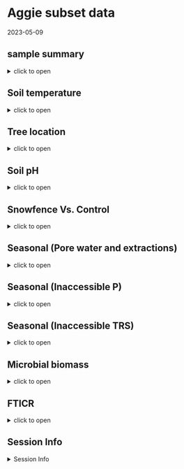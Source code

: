 Aggie subset data
================
2023-05-09

## sample summary

<details>
<summary>
click to open
</summary>

Soils were collected around trees on treelines in the western brooks
range Alaska varying in soil moisture. Three sites were chosen: Tussock
tundra (Mesic), Wet Sedge (Hydric), and Dryas-lichen tundra (Xeric). 8
similar trees were chosen per treatment based on their DBH and proximity
to the treeline. Snow fences were constructed as a treatment to build
larger snow packs around the given trees in winter and compared against
a control group where nothing was done besides sampling. In order to
reduce impact on these tree-plots 8 Ancillary trees were also chosen
based on the same DBH, proximity to treeline parameters and used for
seasonal sampling.  
A previous project conducted at these sites fertilized soils around
similar trees. These soils were also sampled to identify long term
effects of fertilization. Soils were collected from control and
snowfence trees in march and late may/early June (Just after thaw) along
with resin strips (Except in 2020). Soil pore water was taken regularly
during the growing season (2017-2019). During 2019 collection
frequencies reduced due to staffing and were disrupted due to COVID in
2020 with an inability to visit the field sites.

</details>

## Soil temperature

<details>
<summary>
click to open
</summary>

<img src="Treeline_Supplement_files/figure-gfm/unnamed-chunk-1-1.png" width="100%" /><img src="Treeline_Supplement_files/figure-gfm/unnamed-chunk-1-2.png" width="100%" /><img src="Treeline_Supplement_files/figure-gfm/unnamed-chunk-1-3.png" width="100%" />

</details>

## Tree location

<details>
<summary>
click to open
</summary>

Tree locations are displayed as degree decimals

</details>

## Soil pH

<details>
<summary>
click to open
</summary>

<img src="Treeline_Supplement_files/figure-gfm/unnamed-chunk-3-1.png" width="100%" />

</details>

## Snowfence Vs. Control

<details>
<summary>
click to open
</summary>

#### Extracts snowfence vs control:

K2SO4 No variation in extractable nutrients from snow fence treatment.
<details>
<summary>
click to open
</summary>

<img src="Treeline_Supplement_files/figure-gfm/unnamed-chunk-4-1.png" width="100%" /><img src="Treeline_Supplement_files/figure-gfm/unnamed-chunk-4-2.png" width="100%" /><img src="Treeline_Supplement_files/figure-gfm/unnamed-chunk-4-3.png" width="100%" /><img src="Treeline_Supplement_files/figure-gfm/unnamed-chunk-4-4.png" width="100%" /><img src="Treeline_Supplement_files/figure-gfm/unnamed-chunk-4-5.png" width="100%" /><img src="Treeline_Supplement_files/figure-gfm/unnamed-chunk-4-6.png" width="100%" /><img src="Treeline_Supplement_files/figure-gfm/unnamed-chunk-4-7.png" width="100%" /><img src="Treeline_Supplement_files/figure-gfm/unnamed-chunk-4-8.png" width="100%" /><img src="Treeline_Supplement_files/figure-gfm/unnamed-chunk-4-9.png" width="100%" />

</details>

#### Anova results

<details>
<summary>
click to open ANOVA results
</summary>

| analyte | Site   | YEAR | TIME         |   p.value | asterisk |
|:--------|:-------|-----:|:-------------|----------:|:---------|
| MBN     | Xeric  | 2018 | Early Spring | 0.0459993 | \*       |
| PO4     | Mesic  | 2017 | Late Winter  | 0.0005795 | \*       |
| PO4.fum | Mesic  | 2017 | Late Winter  | 0.0014443 | \*       |
| TFPA    | Hydric | 2018 | Early Spring | 0.0124263 | \*       |
| TRS     | Xeric  | 2018 | Early Spring | 0.0015616 | \*       |

All comparisons

| analyte   | Site   | YEAR | TIME         |   p.value | asterisk |
|:----------|:-------|-----:|:-------------|----------:|:---------|
| MBC       | Hydric | 2017 | Late Winter  | 0.9242528 | NA       |
| MBC       | Hydric | 2018 | Early Spring | 0.6309733 | NA       |
| MBC       | Hydric | 2019 | Early Spring | 0.1736374 | NA       |
| MBC       | Mesic  | 2017 | Late Winter  | 0.2351039 | NA       |
| MBC       | Mesic  | 2018 | Early Spring | 0.3767047 | NA       |
| MBC       | Mesic  | 2019 | Early Spring | 0.4034522 | NA       |
| MBC       | Xeric  | 2017 | Late Winter  | 0.8767061 | NA       |
| MBC       | Xeric  | 2018 | Early Spring | 0.0723087 | NA       |
| MBC       | Xeric  | 2019 | Early Spring | 0.5367112 | NA       |
| MBN       | Hydric | 2017 | Late Winter  | 0.4577312 | NA       |
| MBN       | Hydric | 2018 | Early Spring | 0.5318262 | NA       |
| MBN       | Hydric | 2019 | Early Spring | 0.1827473 | NA       |
| MBN       | Mesic  | 2017 | Late Winter  | 0.4644693 | NA       |
| MBN       | Mesic  | 2018 | Early Spring | 0.4257308 | NA       |
| MBN       | Mesic  | 2019 | Early Spring | 0.5062197 | NA       |
| MBN       | Xeric  | 2017 | Late Winter  | 0.2733834 | NA       |
| MBN       | Xeric  | 2018 | Early Spring | 0.0459993 | \*       |
| MBN       | Xeric  | 2019 | Early Spring | 0.3603539 | NA       |
| NH4       | Hydric | 2017 | Late Winter  | 0.4228383 | NA       |
| NH4       | Hydric | 2018 | Early Spring | 0.3189400 | NA       |
| NH4       | Hydric | 2019 | Early Spring | 0.2587825 | NA       |
| NH4       | Mesic  | 2017 | Late Winter  | 0.6445248 | NA       |
| NH4       | Mesic  | 2018 | Early Spring | 0.2476791 | NA       |
| NH4       | Mesic  | 2019 | Early Spring | 0.2868158 | NA       |
| NH4       | Xeric  | 2017 | Late Winter  | 0.1265287 | NA       |
| NH4       | Xeric  | 2018 | Early Spring | 0.1018585 | NA       |
| NH4       | Xeric  | 2019 | Early Spring | 0.3190037 | NA       |
| NO3       | Hydric | 2017 | Late Winter  | 0.7447394 | NA       |
| NO3       | Hydric | 2018 | Early Spring | 0.1286781 | NA       |
| NO3       | Hydric | 2019 | Early Spring | 0.3457828 | NA       |
| NO3       | Mesic  | 2017 | Late Winter  | 0.4303936 | NA       |
| NO3       | Mesic  | 2018 | Early Spring | 0.5627412 | NA       |
| NO3       | Mesic  | 2019 | Early Spring | 0.2782300 | NA       |
| NO3       | Xeric  | 2017 | Late Winter  | 0.2067186 | NA       |
| NO3       | Xeric  | 2018 | Early Spring | 0.5964418 | NA       |
| NO3       | Xeric  | 2019 | Early Spring | 0.5464968 | NA       |
| PO4       | Hydric | 2017 | Late Winter  | 0.6219360 | NA       |
| PO4       | Hydric | 2018 | Early Spring | 0.6332027 | NA       |
| PO4       | Hydric | 2019 | Early Spring | 0.9208946 | NA       |
| PO4       | Mesic  | 2017 | Late Winter  | 0.0005795 | \*       |
| PO4       | Mesic  | 2018 | Early Spring | 0.2821892 | NA       |
| PO4       | Mesic  | 2019 | Early Spring |       NaN | NA       |
| PO4       | Xeric  | 2017 | Late Winter  | 0.2969134 | NA       |
| PO4       | Xeric  | 2018 | Early Spring | 0.1286896 | NA       |
| PO4       | Xeric  | 2019 | Early Spring | 0.2288003 | NA       |
| PO4.fum   | Hydric | 2017 | Late Winter  | 0.3946057 | NA       |
| PO4.fum   | Hydric | 2018 | Early Spring | 0.9225939 | NA       |
| PO4.fum   | Hydric | 2019 | Early Spring | 0.8841150 | NA       |
| PO4.fum   | Mesic  | 2017 | Late Winter  | 0.0014443 | \*       |
| PO4.fum   | Mesic  | 2018 | Early Spring | 0.8352359 | NA       |
| PO4.fum   | Mesic  | 2019 | Early Spring | 0.7492556 | NA       |
| PO4.fum   | Xeric  | 2017 | Late Winter  | 0.5309334 | NA       |
| PO4.fum   | Xeric  | 2018 | Early Spring | 0.3224832 | NA       |
| PO4.fum   | Xeric  | 2019 | Early Spring | 0.2023210 | NA       |
| TFPA      | Hydric | 2017 | Late Winter  | 0.5821164 | NA       |
| TFPA      | Hydric | 2018 | Early Spring | 0.0124263 | \*       |
| TFPA      | Hydric | 2019 | Early Spring | 0.4173300 | NA       |
| TFPA      | Mesic  | 2017 | Late Winter  | 0.0743117 | NA       |
| TFPA      | Mesic  | 2018 | Early Spring | 0.6880129 | NA       |
| TFPA      | Mesic  | 2019 | Early Spring | 0.3348522 | NA       |
| TFPA      | Xeric  | 2017 | Late Winter  | 0.6976218 | NA       |
| TFPA      | Xeric  | 2018 | Early Spring | 0.4146803 | NA       |
| TFPA      | Xeric  | 2019 | Early Spring | 0.2464429 | NA       |
| TN.fum    | Hydric | 2017 | Late Winter  | 0.6137744 | NA       |
| TN.fum    | Hydric | 2018 | Early Spring | 0.9945790 | NA       |
| TN.fum    | Hydric | 2019 | Early Spring | 0.3533706 | NA       |
| TN.fum    | Mesic  | 2017 | Late Winter  | 0.2196318 | NA       |
| TN.fum    | Mesic  | 2018 | Early Spring | 0.4382704 | NA       |
| TN.fum    | Mesic  | 2019 | Early Spring | 0.3518988 | NA       |
| TN.fum    | Xeric  | 2017 | Late Winter  | 0.2101150 | NA       |
| TN.fum    | Xeric  | 2018 | Early Spring | 0.0976950 | NA       |
| TN.fum    | Xeric  | 2019 | Early Spring | 0.7061835 | NA       |
| TN.k2so4  | Hydric | 2017 | Late Winter  | 0.4339124 | NA       |
| TN.k2so4  | Hydric | 2018 | Early Spring | 0.1324980 | NA       |
| TN.k2so4  | Hydric | 2019 | Early Spring | 0.4933220 | NA       |
| TN.k2so4  | Mesic  | 2017 | Late Winter  | 0.2813560 | NA       |
| TN.k2so4  | Mesic  | 2018 | Early Spring | 0.5504293 | NA       |
| TN.k2so4  | Mesic  | 2019 | Early Spring | 0.3198908 | NA       |
| TN.k2so4  | Xeric  | 2017 | Late Winter  | 0.1871344 | NA       |
| TN.k2so4  | Xeric  | 2018 | Early Spring | 0.1557129 | NA       |
| TN.k2so4  | Xeric  | 2019 | Early Spring | 0.3032183 | NA       |
| TOC.fum   | Hydric | 2017 | Late Winter  | 0.4751290 | NA       |
| TOC.fum   | Hydric | 2018 | Early Spring | 0.5239418 | NA       |
| TOC.fum   | Hydric | 2019 | Early Spring | 0.3488814 | NA       |
| TOC.fum   | Mesic  | 2017 | Late Winter  | 0.0835000 | NA       |
| TOC.fum   | Mesic  | 2018 | Early Spring | 0.3804673 | NA       |
| TOC.fum   | Mesic  | 2019 | Early Spring | 0.3234169 | NA       |
| TOC.fum   | Xeric  | 2017 | Late Winter  | 0.5379341 | NA       |
| TOC.fum   | Xeric  | 2018 | Early Spring | 0.1392725 | NA       |
| TOC.fum   | Xeric  | 2019 | Early Spring | 0.9413714 | NA       |
| TOC.k2so4 | Hydric | 2017 | Late Winter  | 0.4555155 | NA       |
| TOC.k2so4 | Hydric | 2018 | Early Spring | 0.1300379 | NA       |
| TOC.k2so4 | Hydric | 2019 | Early Spring | 0.4229420 | NA       |
| TOC.k2so4 | Mesic  | 2017 | Late Winter  | 0.1194345 | NA       |
| TOC.k2so4 | Mesic  | 2018 | Early Spring | 0.4628987 | NA       |
| TOC.k2so4 | Mesic  | 2019 | Early Spring | 0.3520008 | NA       |
| TOC.k2so4 | Xeric  | 2017 | Late Winter  | 0.2140845 | NA       |
| TOC.k2so4 | Xeric  | 2018 | Early Spring | 0.1504672 | NA       |
| TOC.k2so4 | Xeric  | 2019 | Early Spring | 0.2028911 | NA       |
| TRS       | Hydric | 2017 | Late Winter  | 0.5977676 | NA       |
| TRS       | Hydric | 2018 | Early Spring | 0.1616088 | NA       |
| TRS       | Hydric | 2019 | Early Spring | 0.2283456 | NA       |
| TRS       | Mesic  | 2017 | Late Winter  | 0.3575127 | NA       |
| TRS       | Mesic  | 2018 | Early Spring | 0.5151771 | NA       |
| TRS       | Mesic  | 2019 | Early Spring | 0.6518428 | NA       |
| TRS       | Xeric  | 2017 | Late Winter  | 0.8898936 | NA       |
| TRS       | Xeric  | 2018 | Early Spring | 0.0015616 | \*       |
| TRS       | Xeric  | 2019 | Early Spring | 0.4527488 | NA       |
| phenolics | Hydric | 2017 | Late Winter  | 0.7061021 | NA       |
| phenolics | Hydric | 2018 | Early Spring | 0.1059705 | NA       |
| phenolics | Hydric | 2019 | Early Spring | 0.2626072 | NA       |
| phenolics | Mesic  | 2017 | Late Winter  | 0.5096703 | NA       |
| phenolics | Mesic  | 2018 | Early Spring | 0.3014450 | NA       |
| phenolics | Mesic  | 2019 | Early Spring | 0.0971096 | NA       |
| phenolics | Xeric  | 2017 | Late Winter  | 0.5109847 | NA       |
| phenolics | Xeric  | 2018 | Early Spring | 0.8679635 | NA       |
| phenolics | Xeric  | 2019 | Early Spring | 0.6036452 | NA       |

Significant comparisons

</details>
</details>

## Seasonal (Pore water and extractions)

<details>
<summary>
click to open
</summary>

#### Potassium sulfate extractable concentrations:

<details>
<summary>
click to open
</summary>

<img src="Treeline_Supplement_files/figure-gfm/unnamed-chunk-6-1.png" width="100%" /><img src="Treeline_Supplement_files/figure-gfm/unnamed-chunk-6-2.png" width="100%" /><img src="Treeline_Supplement_files/figure-gfm/unnamed-chunk-6-3.png" width="100%" /><img src="Treeline_Supplement_files/figure-gfm/unnamed-chunk-6-4.png" width="100%" /><img src="Treeline_Supplement_files/figure-gfm/unnamed-chunk-6-5.png" width="100%" /><img src="Treeline_Supplement_files/figure-gfm/unnamed-chunk-6-6.png" width="100%" />

</details>

###### Extractable ANOVA:

<details>
<summary>
click to open
</summary>

| analyte   | term            |  df |        sumsq |       meansq |   statistic |   p.value | asterisk |
|:----------|:----------------|----:|-------------:|-------------:|------------:|----------:|:---------|
| NH4       | MONTH           |   1 | 3.814272e+03 | 3.814272e+03 |   4.4976102 | 0.0347463 | \*       |
| NH4       | YEAR            |   1 | 9.567169e+03 | 9.567169e+03 |  11.2811565 | 0.0008820 | \*       |
| NH4       | Site            |   2 | 1.825521e+04 | 9.127604e+03 |  10.7628418 | 0.0000304 | \*       |
| NH4       | MONTH:YEAR      |   1 | 2.192026e+04 | 2.192026e+04 |  25.8473424 | 0.0000006 | \*       |
| NH4       | MONTH:Site      |   2 | 5.353843e+03 | 2.676921e+03 |   3.1565002 | 0.0439641 | \*       |
| NH4       | YEAR:Site       |   2 | 2.848357e+02 | 1.424178e+02 |   0.1679324 | 0.8454888 | NA       |
| NH4       | MONTH:YEAR:Site |   2 | 1.691549e+04 | 8.457744e+03 |   9.9729752 | 0.0000637 | \*       |
| NH4       | Residuals       | 306 | 2.595083e+05 | 8.480663e+02 |          NA |        NA | NA       |
| NO3       | MONTH           |   1 | 2.052035e+03 | 2.052035e+03 |  15.7477637 | 0.0000902 | \*       |
| NO3       | YEAR            |   1 | 2.482835e+04 | 2.482835e+04 | 190.5381688 | 0.0000000 | \*       |
| NO3       | Site            |   2 | 1.406268e+03 | 7.031341e+02 |   5.3960035 | 0.0049765 | \*       |
| NO3       | MONTH:YEAR      |   1 | 1.033156e+04 | 1.033156e+04 |  79.2866169 | 0.0000000 | \*       |
| NO3       | MONTH:Site      |   2 | 7.131231e+02 | 3.565616e+02 |   2.7363306 | 0.0663939 | NA       |
| NO3       | YEAR:Site       |   2 | 1.874237e+02 | 9.371184e+01 |   0.7191650 | 0.4879804 | NA       |
| NO3       | MONTH:YEAR:Site |   2 | 1.351545e+02 | 6.757725e+01 |   0.5186025 | 0.5958743 | NA       |
| NO3       | Residuals       | 306 | 3.987378e+04 | 1.303065e+02 |          NA |        NA | NA       |
| PO4       | MONTH           |   1 | 2.591913e+02 | 2.591913e+02 |   4.3218962 | 0.0384632 | \*       |
| PO4       | YEAR            |   1 | 5.303600e+02 | 5.303600e+02 |   8.8435092 | 0.0031768 | \*       |
| PO4       | Site            |   2 | 1.843783e+03 | 9.218915e+02 |  15.3721174 | 0.0000004 | \*       |
| PO4       | MONTH:YEAR      |   1 | 1.880597e+02 | 1.880597e+02 |   3.1358088 | 0.0775924 | NA       |
| PO4       | MONTH:Site      |   2 | 1.909407e+02 | 9.547037e+01 |   1.5919246 | 0.2052255 | NA       |
| PO4       | YEAR:Site       |   2 | 9.088123e+01 | 4.544062e+01 |   0.7577014 | 0.4696258 | NA       |
| PO4       | MONTH:YEAR:Site |   2 | 8.080322e+02 | 4.040161e+02 |   6.7367835 | 0.0013716 | \*       |
| PO4       | Residuals       | 304 | 1.823139e+04 | 5.997166e+01 |          NA |        NA | NA       |
| TFPA      | MONTH           |   1 | 2.023341e+06 | 2.023341e+06 |   4.3566051 | 0.0377038 | \*       |
| TFPA      | YEAR            |   1 | 4.339456e+05 | 4.339456e+05 |   0.9343602 | 0.3345059 | NA       |
| TFPA      | Site            |   2 | 8.345488e+06 | 4.172744e+06 |   8.9846432 | 0.0001621 | \*       |
| TFPA      | MONTH:YEAR      |   1 | 4.981306e+06 | 4.981306e+06 |  10.7256174 | 0.0011795 | \*       |
| TFPA      | MONTH:Site      |   2 | 2.123637e+06 | 1.061819e+06 |   2.2862799 | 0.1034006 | NA       |
| TFPA      | YEAR:Site       |   2 | 9.610848e+05 | 4.805424e+05 |   1.0346913 | 0.3565922 | NA       |
| TFPA      | MONTH:YEAR:Site |   2 | 8.058023e+06 | 4.029012e+06 |   8.6751619 | 0.0002171 | \*       |
| TFPA      | Residuals       | 302 | 1.402581e+08 | 4.644307e+05 |          NA |        NA | NA       |
| TRS       | MONTH           |   1 | 1.103491e+02 | 1.103491e+02 |   5.1331611 | 0.0241715 | \*       |
| TRS       | YEAR            |   1 | 9.791553e+00 | 9.791553e+00 |   0.4554783 | 0.5002544 | NA       |
| TRS       | Site            |   2 | 1.599703e+02 | 7.998517e+01 |   3.7207078 | 0.0253193 | \*       |
| TRS       | MONTH:YEAR      |   1 | 1.419461e+02 | 1.419461e+02 |   6.6029744 | 0.0106542 | \*       |
| TRS       | MONTH:Site      |   2 | 3.638168e+00 | 1.819084e+00 |   0.0846192 | 0.9188836 | NA       |
| TRS       | YEAR:Site       |   2 | 3.383861e+01 | 1.691931e+01 |   0.7870434 | 0.4561078 | NA       |
| TRS       | MONTH:YEAR:Site |   2 | 5.615621e+01 | 2.807811e+01 |   1.3061226 | 0.2723740 | NA       |
| TRS       | Residuals       | 306 | 6.578173e+03 | 2.149730e+01 |          NA |        NA | NA       |
| phenolics | MONTH           |   1 | 7.698844e+03 | 7.698844e+03 |   7.9247529 | 0.0051915 | \*       |
| phenolics | YEAR            |   1 | 1.903323e+04 | 1.903323e+04 |  19.5917323 | 0.0000133 | \*       |
| phenolics | Site            |   2 | 4.277489e+03 | 2.138744e+03 |   2.2015022 | 0.1123805 | NA       |
| phenolics | MONTH:YEAR      |   1 | 3.382618e+03 | 3.382618e+03 |   3.4818755 | 0.0629978 | NA       |
| phenolics | MONTH:Site      |   2 | 1.866633e+03 | 9.333165e+02 |   0.9607031 | 0.3837710 | NA       |
| phenolics | YEAR:Site       |   2 | 3.683140e+03 | 1.841570e+03 |   1.8956076 | 0.1519812 | NA       |
| phenolics | MONTH:YEAR:Site |   2 | 2.479668e+03 | 1.239834e+03 |   1.2762146 | 0.2805682 | NA       |
| phenolics | Residuals       | 307 | 2.982484e+05 | 9.714932e+02 |          NA |        NA | NA       |

</details>

#### Water extractable concentrations:

<details>
<summary>
click to open
</summary>

<img src="Treeline_Supplement_files/figure-gfm/unnamed-chunk-8-1.png" width="100%" /><img src="Treeline_Supplement_files/figure-gfm/unnamed-chunk-8-2.png" width="100%" /><img src="Treeline_Supplement_files/figure-gfm/unnamed-chunk-8-3.png" width="100%" /><img src="Treeline_Supplement_files/figure-gfm/unnamed-chunk-8-4.png" width="100%" /><img src="Treeline_Supplement_files/figure-gfm/unnamed-chunk-8-5.png" width="100%" />

</details>

###### Water extractable ANOVA:

<details>
<summary>
click to open
</summary>

| analyte  | term            |  df |        sumsq |       meansq |   statistic |   p.value | asterisk |
|:---------|:----------------|----:|-------------:|-------------:|------------:|----------:|:---------|
| NH4.H2O  | MONTH           |   1 | 9.298845e+02 | 9.298845e+02 |   7.3387998 | 0.0071764 | \*       |
| NH4.H2O  | YEAR            |   1 | 1.497415e+04 | 1.497415e+04 | 118.1784590 | 0.0000000 | \*       |
| NH4.H2O  | Site            |   2 | 7.858396e+02 | 3.929198e+02 |   3.1009870 | 0.0465997 | \*       |
| NH4.H2O  | MONTH:YEAR      |   1 | 3.213494e+02 | 3.213494e+02 |   2.5361418 | 0.1124278 | NA       |
| NH4.H2O  | MONTH:Site      |   2 | 4.144057e+02 | 2.072028e+02 |   1.6352785 | 0.1968083 | NA       |
| NH4.H2O  | YEAR:Site       |   2 | 1.811201e+03 | 9.056004e+02 |   7.1471454 | 0.0009437 | \*       |
| NH4.H2O  | MONTH:YEAR:Site |   2 | 3.344212e+03 | 1.672106e+03 |  13.1965320 | 0.0000034 | \*       |
| NH4.H2O  | Residuals       | 272 | 3.446457e+04 | 1.267080e+02 |          NA |        NA | NA       |
| NO3.H2O  | MONTH           |   1 | 7.624211e+03 | 7.624211e+03 |  81.3091284 | 0.0000000 | \*       |
| NO3.H2O  | YEAR            |   1 | 3.154437e+03 | 3.154437e+03 |  33.6407984 | 0.0000000 | \*       |
| NO3.H2O  | Site            |   2 | 3.434327e+01 | 1.717163e+01 |   0.1831285 | 0.8327637 | NA       |
| NO3.H2O  | MONTH:YEAR      |   1 | 2.798718e+02 | 2.798718e+02 |   2.9847191 | 0.0851889 | NA       |
| NO3.H2O  | MONTH:Site      |   2 | 2.679324e+02 | 1.339662e+02 |   1.4286953 | 0.2414137 | NA       |
| NO3.H2O  | YEAR:Site       |   2 | 2.409066e+02 | 1.204533e+02 |   1.2845857 | 0.2784388 | NA       |
| NO3.H2O  | MONTH:YEAR:Site |   2 | 1.575699e+02 | 7.878496e+01 |   0.8402097 | 0.4327371 | NA       |
| NO3.H2O  | Residuals       | 272 | 2.550495e+04 | 9.376821e+01 |          NA |        NA | NA       |
| PO4.H2O  | MONTH           |   1 | 7.901527e+02 | 7.901527e+02 |  55.1569722 | 0.0000000 | \*       |
| PO4.H2O  | YEAR            |   1 | 3.506394e+03 | 3.506394e+03 | 244.7654111 | 0.0000000 | \*       |
| PO4.H2O  | Site            |   2 | 1.257450e+02 | 6.287252e+01 |   4.3888450 | 0.0133096 | \*       |
| PO4.H2O  | MONTH:YEAR      |   1 | 1.527105e+03 | 1.527105e+03 | 106.6002833 | 0.0000000 | \*       |
| PO4.H2O  | MONTH:Site      |   2 | 7.105184e+01 | 3.552592e+01 |   2.4799030 | 0.0856503 | NA       |
| PO4.H2O  | YEAR:Site       |   2 | 2.871611e+02 | 1.435805e+02 |  10.0227053 | 0.0000632 | \*       |
| PO4.H2O  | MONTH:YEAR:Site |   2 | 1.106507e+02 | 5.532534e+01 |   3.8620104 | 0.0221926 | \*       |
| PO4.H2O  | Residuals       | 271 | 3.882218e+03 | 1.432553e+01 |          NA |        NA | NA       |
| TFPA.H2O | MONTH           |   1 | 3.591241e+04 | 3.591241e+04 |   0.9788345 | 0.3233660 | NA       |
| TFPA.H2O | YEAR            |   1 | 5.162025e+06 | 5.162025e+06 | 140.6969962 | 0.0000000 | \*       |
| TFPA.H2O | Site            |   2 | 3.084535e+05 | 1.542267e+05 |   4.2036285 | 0.0159233 | \*       |
| TFPA.H2O | MONTH:YEAR      |   1 | 9.285573e+01 | 9.285573e+01 |   0.0025309 | 0.9599139 | NA       |
| TFPA.H2O | MONTH:Site      |   2 | 1.917958e+05 | 9.589792e+04 |   2.6138091 | 0.0750944 | NA       |
| TFPA.H2O | YEAR:Site       |   2 | 1.105959e+05 | 5.529795e+04 |   1.5072097 | 0.2233715 | NA       |
| TFPA.H2O | MONTH:YEAR:Site |   2 | 3.428732e+05 | 1.714366e+05 |   4.6727032 | 0.0101101 | \*       |
| TFPA.H2O | Residuals       | 272 | 9.979395e+06 | 3.668895e+04 |          NA |        NA | NA       |
| TRS.H2O  | MONTH           |   1 | 4.034054e+02 | 4.034054e+02 |   0.0363724 | 0.8488908 | NA       |
| TRS.H2O  | YEAR            |   1 | 1.945807e+05 | 1.945807e+05 |  17.5440491 | 0.0000380 | \*       |
| TRS.H2O  | Site            |   2 | 1.391277e+05 | 6.956386e+04 |   6.2721104 | 0.0021727 | \*       |
| TRS.H2O  | MONTH:YEAR      |   1 | 4.444839e+03 | 4.444839e+03 |   0.4007615 | 0.5272281 | NA       |
| TRS.H2O  | MONTH:Site      |   2 | 2.957180e+03 | 1.478590e+03 |   0.1333146 | 0.8752468 | NA       |
| TRS.H2O  | YEAR:Site       |   2 | 1.380024e+05 | 6.900120e+04 |   6.2213789 | 0.0022807 | \*       |
| TRS.H2O  | MONTH:YEAR:Site |   2 | 9.925228e+03 | 4.962614e+03 |   0.4474459 | 0.6397285 | NA       |
| TRS.H2O  | Residuals       | 272 | 3.016747e+06 | 1.109098e+04 |          NA |        NA | NA       |

</details>

#### Seasonal pore water concentrations:

<details>
<summary>
click to open
</summary>

<img src="Treeline_Supplement_files/figure-gfm/unnamed-chunk-10-1.png" width="100%" /><img src="Treeline_Supplement_files/figure-gfm/unnamed-chunk-10-2.png" width="100%" /><img src="Treeline_Supplement_files/figure-gfm/unnamed-chunk-10-3.png" width="100%" /><img src="Treeline_Supplement_files/figure-gfm/unnamed-chunk-10-4.png" width="100%" /><img src="Treeline_Supplement_files/figure-gfm/unnamed-chunk-10-5.png" width="100%" />

</details>

###### Seasonal pore water LME:

<details>
<summary>
click to open
</summary>

| analyte | variable  | numDF | denDF |     F-value | p_value | asterisk |
|:--------|:----------|------:|------:|------------:|--------:|:---------|
| Mass    | MONTH     |     1 |  2208 |   0.0612205 |   0.805 | NA       |
| Mass    | YEAR      |     1 |  2208 |   1.8015229 |   0.180 | NA       |
| Mass    | Site      |     2 |  2208 |   1.2360672 |   0.291 | NA       |
| Mass    | treatment |     2 |  2208 |   1.1057461 |   0.331 | NA       |
| NH4     | MONTH     |     1 |  2243 |  26.0401282 |   0.000 | \*       |
| NH4     | YEAR      |     1 |  2243 | 286.4451963 |   0.000 | \*       |
| NH4     | Site      |     2 |  2243 |   0.1469776 |   0.863 | NA       |
| NH4     | treatment |     2 |  2243 |   1.3044999 |   0.272 | NA       |
| NO3     | MONTH     |     1 |  2206 |   0.0094192 |   0.923 | NA       |
| NO3     | YEAR      |     1 |  2206 |  99.9662866 |   0.000 | \*       |
| NO3     | Site      |     2 |  2206 |  34.7994825 |   0.000 | \*       |
| NO3     | treatment |     2 |  2206 |   5.2813921 |   0.005 | \*       |
| PO4     | MONTH     |     1 |  2178 |  30.1680789 |   0.000 | \*       |
| PO4     | YEAR      |     1 |  2178 | 379.1874157 |   0.000 | \*       |
| PO4     | Site      |     2 |  2178 |   4.1794646 |   0.015 | \*       |
| PO4     | treatment |     2 |  2178 |   1.3890078 |   0.250 | NA       |
| TFPA    | MONTH     |     1 |  2130 |   4.6966325 |   0.030 | \*       |
| TFPA    | YEAR      |     1 |  2130 |   0.0016565 |   0.968 | NA       |
| TFPA    | Site      |     2 |  2130 |   4.7275359 |   0.009 | \*       |
| TFPA    | treatment |     2 |  2130 |   0.8810253 |   0.415 | NA       |
| TRS     | MONTH     |     1 |  2231 |  41.5239057 |   0.000 | \*       |
| TRS     | YEAR      |     1 |  2231 | 114.7911306 |   0.000 | \*       |
| TRS     | Site      |     2 |  2231 |   4.8212145 |   0.008 | \*       |
| TRS     | treatment |     2 |  2231 |   6.1957137 |   0.002 | \*       |

</details>
</details>

## Seasonal (Inaccessible P)

<details>
<summary>
click to open
</summary>

<img src="Treeline_Supplement_files/figure-gfm/unnamed-chunk-12-1.png" width="100%" />

</details>

## Seasonal (Inaccessible TRS)

<details>
<summary>
click to open
</summary>

The inaccessible TRS compiled the same way as N and P.
<img src="Treeline_Supplement_files/figure-gfm/unnamed-chunk-13-1.png" width="100%" /><img src="Treeline_Supplement_files/figure-gfm/unnamed-chunk-13-2.png" width="100%" />

</details>

## Microbial biomass

<details>
<summary>
click to open
</summary>

#### Ancillary Extracts K2SO4:

Significant changes in microbial biomass over time and between sites,
including a biomass crash observed in 2018, biomass was not seen
increasing again until the end of 2019.
<details>
<summary>
click to open
</summary>
<img src="Treeline_Supplement_files/figure-gfm/unnamed-chunk-14-1.png" width="100%" /><img src="Treeline_Supplement_files/figure-gfm/unnamed-chunk-14-2.png" width="100%" /><img src="Treeline_Supplement_files/figure-gfm/unnamed-chunk-14-3.png" width="100%" /><img src="Treeline_Supplement_files/figure-gfm/unnamed-chunk-14-4.png" width="100%" /><img src="Treeline_Supplement_files/figure-gfm/unnamed-chunk-14-5.png" width="100%" /><img src="Treeline_Supplement_files/figure-gfm/unnamed-chunk-14-6.png" width="100%" />
</details>

#### Ancillary extraction ANOVA results

<details>
<summary>
click to open LME results
</summary>

| analyte | term            |  df |        sumsq |       meansq |  statistic |   p.value | asterisk |
|:--------|:----------------|----:|-------------:|-------------:|-----------:|----------:|:---------|
| MBC     | MONTH           |   1 | 3.524777e+06 | 3.524777e+06 |  0.2964890 | 0.5865364 | NA       |
| MBC     | YEAR            |   1 | 8.219084e+06 | 8.219084e+06 |  0.6913539 | 0.4064309 | NA       |
| MBC     | Site            |   2 | 1.979346e+08 | 9.896730e+07 |  8.3247024 | 0.0003094 | \*       |
| MBC     | MONTH:YEAR      |   1 | 1.464533e+08 | 1.464533e+08 | 12.3190213 | 0.0005243 | \*       |
| MBC     | MONTH:Site      |   2 | 9.690792e+07 | 4.845396e+07 |  4.0757380 | 0.0180236 | \*       |
| MBC     | YEAR:Site       |   2 | 1.387343e+08 | 6.936713e+07 |  5.8348642 | 0.0033008 | \*       |
| MBC     | MONTH:YEAR:Site |   2 | 1.029974e+08 | 5.149870e+07 |  4.3318485 | 0.0140584 | \*       |
| MBC     | Residuals       | 273 | 3.245530e+09 | 1.188839e+07 |         NA |        NA | NA       |
| MBN     | MONTH           |   1 | 1.773387e+05 | 1.773387e+05 |  3.4767076 | 0.0633115 | NA       |
| MBN     | YEAR            |   1 | 4.280630e+06 | 4.280630e+06 | 83.9213196 | 0.0000000 | \*       |
| MBN     | Site            |   2 | 1.953205e+05 | 9.766026e+04 |  1.9146196 | 0.1493719 | NA       |
| MBN     | MONTH:YEAR      |   1 | 4.349366e+04 | 4.349366e+04 |  0.8526888 | 0.3566082 | NA       |
| MBN     | MONTH:Site      |   2 | 1.296385e+06 | 6.481923e+05 | 12.7077452 | 0.0000053 | \*       |
| MBN     | YEAR:Site       |   2 | 5.795411e+05 | 2.897706e+05 |  5.6809231 | 0.0038262 | \*       |
| MBN     | MONTH:YEAR:Site |   2 | 9.726611e+05 | 4.863305e+05 |  9.5344615 | 0.0000994 | \*       |
| MBN     | Residuals       | 273 | 1.392509e+07 | 5.100766e+04 |         NA |        NA | NA       |
| Mic.PO4 | MONTH           |   1 | 1.308790e+03 | 1.308790e+03 |  1.1502123 | 0.2844415 | NA       |
| Mic.PO4 | YEAR            |   1 | 2.355574e+04 | 2.355574e+04 | 20.7016326 | 0.0000080 | \*       |
| Mic.PO4 | Site            |   2 | 2.321977e+03 | 1.160989e+03 |  1.0203188 | 0.3618356 | NA       |
| Mic.PO4 | MONTH:YEAR      |   1 | 3.897110e+03 | 3.897110e+03 |  3.4249215 | 0.0652877 | NA       |
| Mic.PO4 | MONTH:Site      |   2 | 4.949491e+03 | 2.474746e+03 |  2.1748958 | 0.1155635 | NA       |
| Mic.PO4 | YEAR:Site       |   2 | 5.163482e+03 | 2.581741e+03 |  2.2689271 | 0.1053490 | NA       |
| Mic.PO4 | MONTH:YEAR:Site |   2 | 3.250546e+03 | 1.625273e+03 |  1.4283485 | 0.2414707 | NA       |
| Mic.PO4 | Residuals       | 276 | 3.140517e+05 | 1.137869e+03 |         NA |        NA | NA       |

Biomass ANOVA significant comparisons

</details>
</details>

## FTICR

<details>
<summary>
click to open
</summary>

#### PCA by Site:

FTICR revealed large differences in organic matter content based on
site, and small variation based on time of year. Mesic contains far more
aromatic, condensed aromatic, and unsaturated lignin compounds (Note
that it does not have the highest concentrations of phenolics). Site
explained ~70% of the variation in FTICR compound diversity, where as
the interaction between Site:year explained ~10% of the variation.

<details>
<summary>
click to open
</summary>

<img src="Treeline_Supplement_files/figure-gfm/unnamed-chunk-16-1.png" width="100%" /><img src="Treeline_Supplement_files/figure-gfm/unnamed-chunk-16-2.png" width="100%" /><img src="Treeline_Supplement_files/figure-gfm/unnamed-chunk-16-3.png" width="100%" />

</details>

#### PERMANOVA results

<details>
<summary>
click to open
</summary>

|             |  Df | SumsOfSqs |   MeanSqs |     F.Model |        R2 | Pr(\>F) |
|:------------|----:|----------:|----------:|------------:|----------:|--------:|
| Site        |   2 | 0.2048378 | 0.1024189 | 109.2342208 | 0.7080634 |   0.001 |
| Year        |   1 | 0.0011243 | 0.0011243 |   1.1990670 | 0.0038862 |   0.274 |
| Season      |   2 | 0.0013712 | 0.0006856 |   0.7312319 | 0.0047399 |   0.493 |
| Site:Year   |   2 | 0.0278093 | 0.0139047 |  14.8299373 | 0.0961286 |   0.001 |
| Site:Season |   3 | 0.0083759 | 0.0027920 |   2.9777402 | 0.0289529 |   0.034 |
| Year:Season |   1 | 0.0007694 | 0.0007694 |   0.8205613 | 0.0026595 |   0.388 |
| Residuals   |  48 | 0.0450052 | 0.0009376 |          NA | 0.1555696 |      NA |
| Total       |  59 | 0.2892930 |        NA |          NA | 1.0000000 |      NA |

Polar PERMANOVA results

|             |  Df |  SumsOfSqs |    MeanSqs |    F.Model |         R2 | Pr(\>F) |
|:------------|----:|-----------:|-----------:|-----------:|-----------:|--------:|
| Site        |   2 |  0.0815983 |  0.0407992 | 95.7669139 |  0.6687323 |   0.001 |
| Year        |   1 |  0.0031369 |  0.0031369 |  7.3631567 |  0.0257082 |   0.016 |
| Season      |   2 |  0.0019339 |  0.0009670 |  2.2697396 |  0.0158494 |   0.121 |
| Site:Year   |   2 |  0.0123377 |  0.0061689 | 14.4800301 |  0.1011128 |   0.001 |
| Site:Season |   3 |  0.0025707 |  0.0008569 |  2.0113723 |  0.0210679 |   0.120 |
| Year:Season |   1 | -0.0000074 | -0.0000074 | -0.0173272 | -0.0000605 |   0.999 |
| Residuals   |  48 |  0.0204492 |  0.0004260 |         NA |  0.1675900 |      NA |
| Total       |  59 |  0.1220194 |         NA |         NA |  1.0000000 |      NA |

Non-Polar PERMANOVA results

In polar and nonpolar sample extracts Site, Site:Year were significant
(p \< 0.05)

Site accounted for ~70 % of total variation among samples Site:Year
accounted for ~10% of total variation among samples

Unique counts by site:

| Class              | Xeric | Mesic | Hydric |
|:-------------------|------:|------:|-------:|
| aliphatic          |   172 |   483 |    294 |
| aromatic           |    32 |   135 |     22 |
| condensed aromatic |    10 |    65 |     17 |
| unsaturated/lignin |   122 |   703 |     47 |

</details>
</details>

## Session Info

<details>
<summary>
Session Info
</summary>

Date run: 2023-09-11

    ## R version 4.2.3 (2023-03-15 ucrt)
    ## Platform: x86_64-w64-mingw32/x64 (64-bit)
    ## Running under: Windows 10 x64 (build 19045)
    ## 
    ## Matrix products: default
    ## 
    ## locale:
    ## [1] LC_COLLATE=English_United States.utf8 
    ## [2] LC_CTYPE=English_United States.utf8   
    ## [3] LC_MONETARY=English_United States.utf8
    ## [4] LC_NUMERIC=C                          
    ## [5] LC_TIME=English_United States.utf8    
    ## 
    ## attached base packages:
    ## [1] grid      stats     graphics  grDevices utils     datasets  methods  
    ## [8] base     
    ## 
    ## other attached packages:
    ##  [1] cowplot_1.1.1     agricolae_1.3-6   doBy_4.6.17       ggpubr_0.6.0     
    ##  [5] pracma_2.4.2      reshape2_1.4.4    ggbreak_0.1.2     ggExtra_0.10.0   
    ##  [9] lubridate_1.9.2   forcats_1.0.0     stringr_1.5.0     dplyr_1.1.2      
    ## [13] purrr_1.0.1       readr_2.1.4       tidyr_1.3.0       tibble_3.2.1     
    ## [17] tidyverse_2.0.0   ggbiplot_0.55     scales_1.2.1      plyr_1.8.8       
    ## [21] ggplot2_3.4.1     vegan_2.6-4       lattice_0.20-45   permute_0.9-7    
    ## [25] tarchetypes_0.7.7 targets_1.2.0    
    ## 
    ## loaded via a namespace (and not attached):
    ##  [1] colorspace_2.1-0      ggsignif_0.6.4        ellipsis_0.3.2       
    ##  [4] fs_1.6.2              aplot_0.2.0           rstudioapi_0.15.0    
    ##  [7] farver_2.1.1          listenv_0.9.0         furrr_0.3.1          
    ## [10] Deriv_4.1.3           fansi_1.0.4           codetools_0.2-19     
    ## [13] splines_4.2.3         cachem_1.0.8          knitr_1.43           
    ## [16] broom_1.0.5           cluster_2.1.4         shiny_1.7.4.1        
    ## [19] compiler_4.2.3        backports_1.4.1       Matrix_1.6-0         
    ## [22] fastmap_1.1.1         cli_3.6.1             later_1.3.1          
    ## [25] htmltools_0.5.5       tools_4.2.3           igraph_1.5.0         
    ## [28] gtable_0.3.3          glue_1.6.2            Rcpp_1.0.11          
    ## [31] carData_3.0-5         vctrs_0.6.3           nlme_3.1-162         
    ## [34] xfun_0.39             globals_0.16.2        ps_1.7.5             
    ## [37] timechange_0.2.0      mime_0.12             miniUI_0.1.1.1       
    ## [40] lifecycle_1.0.3       rstatix_0.7.2         future_1.33.0        
    ## [43] MASS_7.3-58.2         microbenchmark_1.4.10 hms_1.1.3            
    ## [46] promises_1.2.0.1      parallel_4.2.3        yaml_2.3.7           
    ## [49] memoise_2.0.1         ggfun_0.1.2           yulab.utils_0.0.7    
    ## [52] labelled_2.12.0       stringi_1.7.12        highr_0.10           
    ## [55] klaR_1.7-2            AlgDesign_1.2.1       PNWColors_0.1.0      
    ## [58] rlang_1.1.1           pkgconfig_2.0.3       evaluate_0.21        
    ## [61] labeling_0.4.2        patchwork_1.1.2       processx_3.8.2       
    ## [64] tidyselect_1.2.0      parallelly_1.36.0     magrittr_2.0.3       
    ## [67] R6_2.5.1              generics_0.1.3        base64url_1.4        
    ## [70] combinat_0.0-8        pillar_1.9.0          haven_2.5.3          
    ## [73] withr_2.5.0           mgcv_1.8-42           abind_1.4-5          
    ## [76] car_3.1-2             questionr_0.7.8       utf8_1.2.3           
    ## [79] rmarkdown_2.23        tzdb_0.4.0            future.callr_0.8.1   
    ## [82] data.table_1.14.8     callr_3.7.3           digest_0.6.33        
    ## [85] xtable_1.8-4          httpuv_1.6.11         gridGraphics_0.5-1   
    ## [88] munsell_0.5.0         ggplotify_0.1.2

</details>
